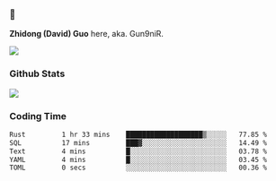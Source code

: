 ### 👋 

**Zhidong (David) Guo** here, aka. Gun9niR.

![](https://komarev.com/ghpvc/?username=Gun9niR&label=Total+Views)

### Github Stats

<img src="https://github-readme-stats.vercel.app/api?username=Gun9niR&count_private=true&show_icons=true&theme=vue-dark&hide_title=true">

### Coding Time

<!--START_SECTION:waka-->

```txt
Rust         1 hr 33 mins    ███████████████████▒░░░░░   77.85 %
SQL          17 mins         ███▓░░░░░░░░░░░░░░░░░░░░░   14.49 %
Text         4 mins          █░░░░░░░░░░░░░░░░░░░░░░░░   03.78 %
YAML         4 mins          █░░░░░░░░░░░░░░░░░░░░░░░░   03.45 %
TOML         0 secs          ░░░░░░░░░░░░░░░░░░░░░░░░░   00.36 %
```

<!--END_SECTION:waka-->
